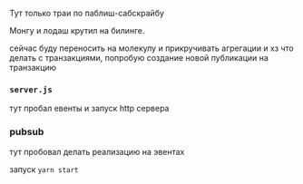 Тут только траи по паблиш-сабскрайбу


Монгу и лодаш крутил на билинге. 


сейчас буду переносить на молекулу и прикручивать агрегации и хз что делать с транзакциями, попробую создание новой публикации на транзакцию


### `server.js` 
тут пробал евенты и запуск http сервера
### pubsub
тут пробовал делать реализацию на эвентах

запуск `yarn start`